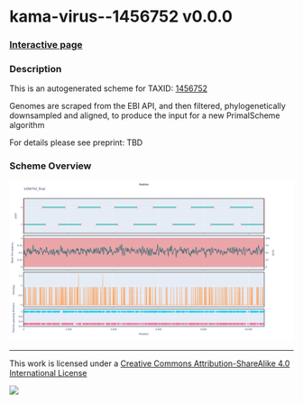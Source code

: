 # kama-virus--1456752 v0.0.0

### [Interactive page](https://chrisgkent.github.io/schemes/kama-virus--1456752-1000-v0.0.0)

### Description

This is an autogenerated scheme for TAXID: [1456752](https://www.ncbi.nlm.nih.gov/Taxonomy/Browser/wwwtax.cgi?mode=Info&id=1456752&lvl=3&lin=f&keep=1&srchmode=1&unlock)

Genomes are scraped from the EBI API, and then filtered, phylogenetically downsampled and aligned, to produce the input for a new PrimalScheme algorithm

For details please see preprint: TBD

### Scheme Overview

![Alt text](work/1456752_final.png '1456752_final.png')

------------------------------------------------------------------------

This work is licensed under a [Creative Commons Attribution-ShareAlike 4.0 International License](http://creativecommons.org/licenses/by-sa/4.0/) 

![](https://i.creativecommons.org/l/by-sa/4.0/88x31.png)